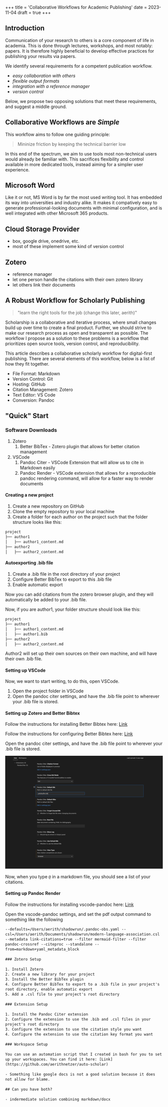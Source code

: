 +++
title = 'Collaborative Workflows for Academic Publishing'
date = 2023-11-04
draft = true
+++

## Introduction

Communication of your research to others is a core component of life in academia. This is done through lectures, workshops, and most notably: papers. It is therefore highly beneficial to develop effective practices for publishing your results via papers.

We identify several requirements for a competent publication workflow.

- *easy collaboration with others*
- *flexible output formats*
- *integration with a reference manager*
- *version control*

Below, we propose two opposing solutions that meet these requirements, and suggest a middle ground.

## Collaborative Workflows are *Simple*

This workflow aims to follow one guiding principle:

> Mininize friction by keeping the technical barrier low

In this end of the spectrum, we aim to use tools most non-technical users would already be familiar with. This sacrifices flexibility and control available in more dedicated tools, instead aiming for a simpler user experience.

## Microsoft Word

Like it or not, MS Word is by far the most used writing tool. It has embedded its way into universities and industry alike. It makes it compatively easy to generate professional-looking documents with minimal configuration, and is well integrated with other Microsoft 365 products.

## Cloud Storage Provider

- box, google drive, onedrive, etc.
- most of these implement some kind of version control

## Zotero

- reference manager
- let one person handle the citations with their own zotero library
- let others link their documents

## A Robust Workflow for Scholarly Publishing

> "learn the right tools for the job (change this later, aerith)"

Scholarship is a collaborative and iterative process, where small changes build up over time to create a final product. Further, we should strive to make our research process as open and transparent as possible. The workflow I propose as a solution to these problems is a workflow that prioritizes open source tools, version control, and reproducibility.  

This article describes a collaborative scholarly workflow for digital-first publishing. There are several elements of this workflow, below is a list of how they fit together.

- File Format: Markdown
- Version Control: Git
- Hosting: GitHub
- Citation Management: Zotero
- Text Editor: VS Code
- Conversion: Pandoc

## "Quick" Start

### Software Downloads

1. Zotero
   1. Better BibTex - Zotero plugin that allows for better citation management
2. VSCode
   1. Pandoc Citer - VSCode Extension that will allow us to cite in Markdown easily
   2. Pandoc Render - VSCode extension that allows for a reproducible pandoc rendering command, will allow for a faster way to render documents

#### Creating a new project

1. Create a new repository on GitHub
2. Clone the empty repository to your local machine
3. Create a folder for each author on the project such that the folder structure looks like this:

```
project
├── author1
│   ├── author1_content.md
├── author2
│   ├── author2_content.md
```

#### Autoexporting .bib file

1. Create a .bib file in the root directory of your project
2. Configure Better BibTex to export to this .bib file
3. Enable automatic export

Now you can add citations from the zotero browser plugin, and they will automatically be added to your .bib file.

Now, if you are author1, your folder structure should look like this:

```
project
├── author1
│   ├── author1_content.md
│   ├── author1.bib
├── author2
│   ├── author2_content.md
```

Author2 will set up their own sources on their own machine, and will have their own .bib file.

#### Setting up VSCode

Now, we want to start writing, to do this, open VSCode.

1. Open the project folder in VSCode
2. Open the pandoc citer settings, and have the .bib file point to wherever your .bib file is stored.

#### Setting up Zotero and Better Bibtex

Follow the instructions for installing Better Bibtex here: [Link](https://retorque.re/zotero-better-bibtex/installation/)

Follow the instructions for configuring Better Bibtex here: [Link](https://retorque.re/zotero-better-bibtex/configuration/)

Open the pandoc citer settings, and have the .bib file point to wherever your .bib file is stored.

![Pandoc Citer Settings](../../assets/pandoc_citer.png)

Now, when you type `@` in a markdown file, you should see a list of your citations.

#### Setting up Pandoc Render

Follow the instructions for installing vscode-pandoc here: [Link](https://marketplace.visualstudio.com/items?itemName=DougFinke.vscode-pandoc)

Open the vscode-pandoc settings, and set the pdf output command to something like the following

```
--defaults=/Users/aerith/shadowrun/.pandoc-obs.yaml --csl=/Users/aerith/Documents/shadowrun/modern-language-association.csl --metadata link-citations=true --filter mermaid-filter --filter pandoc-crossref --citeproc --standalone --from=markdown+yaml_metadata_block

### Zotero Setup

1. Install Zotero
2. Create a new library for your project
3. Install the Better BibTex plugin
4. Configure Better BibTex to export to a .bib file in your project's root directory, enable automatic export
5. Add a .csl file to your project's root directory

### Extension Setup

1. Install the Pandoc Citer extension
2. Configure the extension to use the .bib and .csl files in your project's root directory
3. Configure the extension to use the citation style you want
4. Configure the extension to use the citation key format you want

### Workspace Setup

You can use an automation script that I created in bash for you to set up your workspaces. You can find it here: [Link](https://github.com/aerithnetzer/auto-scholar)

- Something like google docs is not a good solution because it does not allow for blame.

## Can you have both?

- indermediate solution combining markdown/docx
